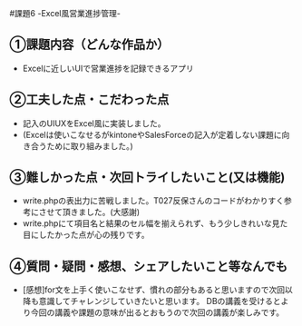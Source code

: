 #課題6 -Excel風営業進捗管理-
​
## ①課題内容（どんな作品か）
- Excelに近しいUIで営業進捗を記録できるアプリ
​
## ②工夫した点・こだわった点
- 記入のUIUXをExcel風に実装しました。
- (Excelは使いこなせるがkintoneやSalesForceの記入が定着しない課題に向き合うために取り組みました。)
​
## ③難しかった点・次回トライしたいこと(又は機能)
- write.phpの表出力に苦戦しました。T027反保さんのコードがわかりすく参考にさせて頂きました。(大感謝)
- write.phpにて項目名と結果のセル幅を揃えられず、もう少しきれいな見た目にしたかった点が心の残りです。

## ④質問・疑問・感想、シェアしたいこと等なんでも
- [感想]for文を上手く使いこなせず、慣れの部分もあると思いますので次回以降も意識してチャレンジしていきたいと思います。
DBの講義を受けるとより今回の講義や課題の意味が出るとおもうので次回の講義が楽しみです。
